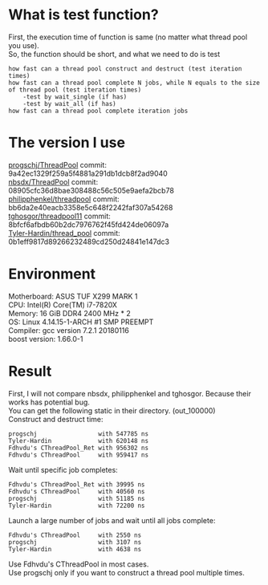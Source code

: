 # What is test function?
First, the execution time of function is same (no matter what thread pool you use).<br>
So, the function should be short, and what we need to do is test

	how fast can a thread pool construct and destruct (test iteration times)
	how fast can a thread pool complete N jobs, while N equals to the size of thread pool (test iteration times)
		-test by wait_single (if has)
		-test by wait_all (if has)
	how fast can a thread pool complete iteration jobs
# The version I use
[progschj/ThreadPool](https://github.com/progschj/ThreadPool) commit: 9a42ec1329f259a5f4881a291db1dcb8f2ad9040<br>
[nbsdx/ThreadPool](https://github.com/nbsdx/ThreadPool) commit: 08905cfc36d8bae308488c56c505e9aefa2bcb78<br>
[philipphenkel/threadpool](https://github.com/philipphenkel/threadpool) commit: bb6da2e40eacb3358e5c648f2242faf307a54268<br>
[tghosgor/threadpool11](https://github.com/tghosgor/threadpool11) commit: 8bfcf6afbdb60b2dc7976762f45fd424de06097a<br>
[Tyler-Hardin/thread_pool](https://github.com/Tyler-Hardin/thread_pool) commit: 0b1eff9817d89266232489cd250d24841e147dc3
# Environment
Motherboard: ASUS TUF X299 MARK 1<br>
CPU: Intel(R) Core(TM) i7-7820X<br>
Memory: 16 GiB DDR4 2400 MHz * 2<br>
OS: Linux 4.14.15-1-ARCH #1 SMP PREEMPT<br>
Compiler: gcc version 7.2.1 20180116<br>
boost version: 1.66.0-1
# Result
First, I will not compare nbsdx, philipphenkel and tghosgor. Because their works has potential bug.<br>
You can get the following static in their directory. (out_100000)<br>
Construct and destruct time:

	progschj                 with 547785 ns
	Tyler-Hardin             with 620148 ns
	Fdhvdu's CThreadPool_Ret with 956302 ns
	Fdhvdu's CThreadPool     with 959417 ns
Wait until specific job completes:

	Fdhvdu's CThreadPool_Ret with 39995 ns
	Fdhvdu's CThreadPool     with 40560 ns
	progschj                 with 51185 ns
	Tyler-Hardin             with 72200 ns
Launch a large number of jobs and wait until all jobs complete:

	Fdhvdu's CThreadPool     with 2550 ns
	progschj                 with 3107 ns
	Tyler-Hardin             with 4638 ns
Use Fdhvdu's CThreadPool in most cases.<br>
Use progschj only if you want to construct a thread pool multiple times.